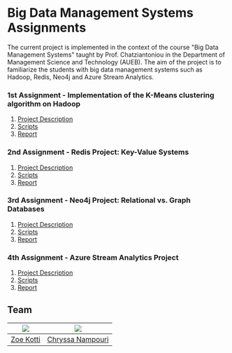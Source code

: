 # Big Data Management Systems Assignments

The current project is implemented in the context of the course "Big Data Management Systems" taught by Prof. Chatziantoniou in the 
Department of Management Science and Technology (AUEB). The aim of the project is to familiarize the students with big data 
management systems such as Hadoop, Redis, Neo4j and Azure Stream Analytics.


### 1st Assignment - Implementation of the K-Means clustering algorithm on Hadoop
1. [Project Description](https://github.com/ChryssaNab/BDMS-AUEB/blob/master/kmeans_mapreduce/Proj1_Hadoop_Description.pdf)
2. [Scripts](https://github.com/ChryssaNab/BDMS-AUEB/tree/master/kmeans_mapreduce/src)
3. [Report](https://github.com/ChryssaNab/BDMS-AUEB/blob/master/kmeans_mapreduce/Report/hadoop-report.pdf)

### 2nd Assignment - Redis Project: Key-Value Systems
1. [Project Description](https://github.com/ChryssaNab/BDMS-AUEB/blob/master/redis_project/Proj2_Redis_Description.pdf)
2. [Scripts](https://github.com/ChryssaNab/BDMS-AUEB/tree/master/redis_project/src)
3. [Report](https://github.com/ChryssaNab/BDMS-AUEB/blob/master/redis_project/report/redis-report.pdf)


### 3rd Assignment - Neo4j Project: Relational vs. Graph Databases
1. [Project Description](https://github.com/ChryssaNab/BDMS-AUEB/blob/master/neo4j_project/Proj3_Neo4j_Description.pdf)
2. [Scripts](https://github.com/ChryssaNab/BDMS-AUEB/tree/master/neo4j_project/src)
3. [Report](https://github.com/ChryssaNab/BDMS-AUEB/blob/master/neo4j_project/report/neo4j-report.pdf)

### 4th Assignment - Azure Stream Analytics Project
1. [Project Description](https://github.com/ChryssaNab/BDMS-AUEB/blob/master/streamAnalytics_project/Proj4_Stream_Analytics.pdf)
2. [Scripts](https://github.com/ChryssaNab/BDMS-AUEB/tree/master/streamAnalytics_project/src)
3. [Report](https://github.com/ChryssaNab/BDMS-AUEB/blob/master/streamAnalytics_project/report/AzureReport.pdf)

## Team

[![](https://github.com/zkotti.png?size=160)](https://github.com/zkotti) | [![](https://github.com/ChryssaNab.png?size=160)](https://github.com/ChryssaNab)
:-------------------------:|:-------------------------: 
 [Zoe Kotti](https://github.com/zkotti)             |  [Chryssa Nampouri](https://github.com/ChryssaNab)
